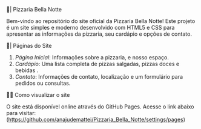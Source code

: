 🍕| Pizzaria Bella Notte

Bem-vindo ao repositório do site oficial da Pizzaria Bella Notte! Este projeto é um site simples e moderno desenvolvido com HTML5 e CSS para apresentar as informações da pizzaria, seu cardápio e opções de contato.

 📄| Páginas do Site

1. *Página Inicial*: Informações sobre a pizzaria, e nosso espaço.
2. *Cardápio*: Uma lista completa de pizzas salgadas, pizzas doces e bebidas .
3. *Contato*: Informações de contato, localização e um formulário para pedidos ou consultas.

👩‍💻 Como visualizar o site

O site está disponível online através do GitHub Pages. Acesse o link abaixo para visitar:
(https://github.com/anajudemattei/Pizzaria_Bella_Notte/settings/pages)
